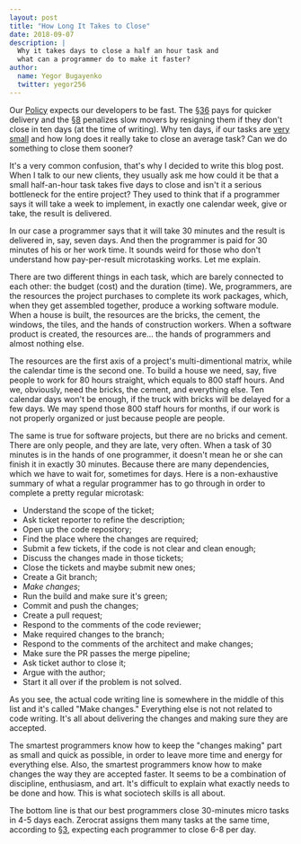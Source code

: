 ```yaml
---
layout: post
title: "How Long It Takes to Close"
date: 2018-09-07
description: |
  Why it takes days to close a half an hour task and
  what can a programmer do to make it faster?
author:
  name: Yegor Bugayenko
  twitter: yegor256
---
```


Our [Policy](http://www.zerocracy.com/policy.html) expects our developers
to be fast. The [§36](http://www.zerocracy.com/policy.html#36) pays for
quicker delivery and the [§8](http://www.zerocracy.com/policy.html#8) penalizes
slow movers by resigning them if they don't close in
ten days (at the time of writing). Why ten days, if our tasks are
[very small](https://www.yegor256.com/2017/11/28/microtasking.html)
and how long does it really take to close an average task?
Can we do something to close them sooner?

<!--more-->

It's a very common confusion, that's why I decided to write this blog post.
When I talk to our new clients, they usually ask me how could it be that
a small half-an-hour task takes five days to close and isn't it a serious
bottleneck for the entire project? They used to think that if a programmer
says it will take a week to implement, in exactly one calendar week, give or take,
the result is delivered.

In our case a programmer says that it will take 30 minutes and the result
is delivered in, say, seven days. And then the programmer is paid for 30 minutes
of his or her work time. It sounds weird for those who don't understand
how pay-per-result microtasking works. Let me explain.

There are two different things in each task, which are barely connected to each other:
the budget (cost) and the duration (time). We, programmers, are the resources
the project purchases to complete its work packages, which, when they
get assembled together, produce a working software module. When a house
is built, the resources are the bricks, the cement, the windows, the tiles,
and the hands of construction workers. When a software product is created,
the resources are... the hands of programmers and almost nothing else.

The resources are the first axis of a project's multi-dimentional matrix, while
the calendar time is the second one. To build a house we need, say, five
people to work for 80 hours straight, which
equals to 800 staff hours. And we, obviously, need the bricks, the cement,
and everything else. Ten calendar days won't be enough, if the truck
with bricks will be delayed for a few days. We may spend those 800 staff hours
for months, if our work is not properly organized or just because people are
people.

The same is true for software projects, but there are no bricks and cement. There
are only people, and they are late, very often. When a task of 30 minutes
is in the hands of one programmer, it doesn't mean he or she can finish it
in exactly 30 minutes. Because there are many dependencies, which we have
to wait for, sometimes for days. Here is a non-exhaustive summary of what
a regular programmer has to go through in order to complete a pretty regular
microtask:

  * Understand the scope of the ticket;
  * Ask ticket reporter to refine the description;
  * Open up the code repository;
  * Find the place where the changes are required;
  * Submit a few tickets, if the code is not clear and clean enough;
  * Discuss the changes made in those tickets;
  * Close the tickets and maybe submit new ones;
  * Create a Git branch;
  * _Make changes_;
  * Run the build and make sure it's green;
  * Commit and push the changes;
  * Create a pull request;
  * Respond to the comments of the code reviewer;
  * Make required changes to the branch;
  * Respond to the comments of the architect and make changes;
  * Make sure the PR passes the merge pipeline;
  * Ask ticket author to close it;
  * Argue with the author;
  * Start it all over if the problem is not solved.

As you see, the actual code writing line is somewhere in the middle
of this list and it's called "Make changes." Everything else is not
not related to code writing. It's all about delivering the changes
and making sure they are accepted.

The smartest programmers know how to keep the "changes making" part
as small and quick as possible, in order to leave more time and energy
for everything else. Also, the smartest programmers know how to make changes
the way they are accepted faster. It seems to be a combination of discipline,
enthusiasm, and art. It's difficult to explain what exactly needs to be
done and how. This is what sociotech skills is all about.

The bottom line is that our best programmers close 30-minutes micro
tasks in 4-5 days each. Zerocrat assigns them many tasks at the same time,
according to [§3](http://www.zerocracy.com/policy.html#3),
expecting each programmer to close 6-8 per day.

